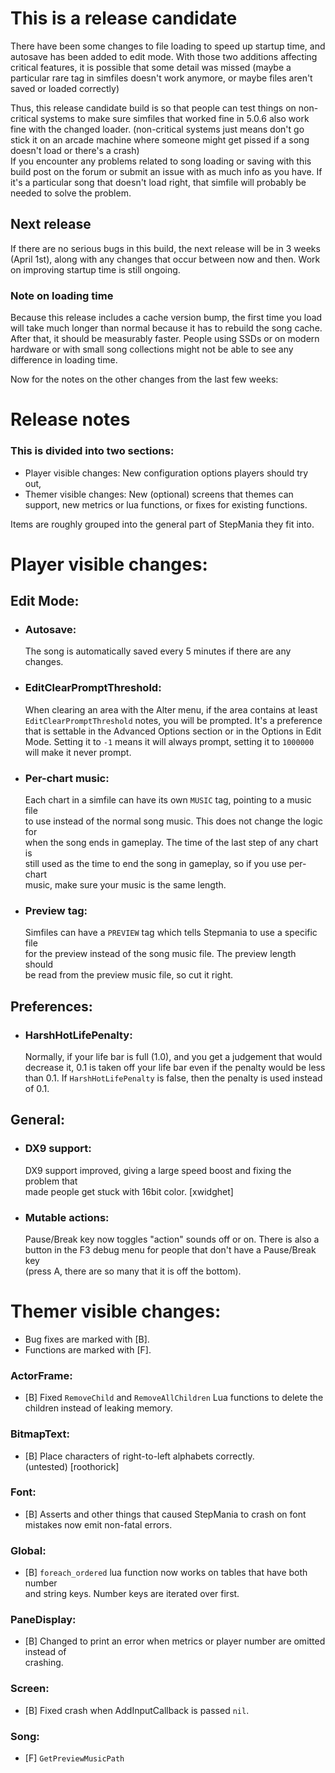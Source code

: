 This is a release candidate
===========================

There have been some changes to file loading to speed up startup time, and autosave has been added to edit mode. With those two additions affecting critical features, it is possible that some detail was missed (maybe a particular rare tag in simfiles doesn't work anymore, or maybe files aren't saved or loaded correctly)

Thus, this release candidate build is so that people can test things on non-critical systems to make sure simfiles that worked fine in 5.0.6 also work fine with the changed loader. (non-critical systems just means don't go stick it on an arcade machine where someone might get pissed if a song doesn't load or there's a crash)  
If you encounter any problems related to song loading or saving with this build post on the forum or submit an issue with as much info as you have. If it's a particular song that doesn't load right, that simfile will probably be needed to solve the problem.

Next release
------------

If there are no serious bugs in this build, the next release will be in 3 weeks (April 1st), along with any changes that occur between now and then. Work on improving startup time is still ongoing.

### Note on loading time

Because this release includes a cache version bump, the first time you load will take much longer than normal because it has to rebuild the song cache. After that, it should be measurably faster. People using SSDs or on modern hardware or with small song collections might not be able to see any difference in loading time.

Now for the notes on the other changes from the last few weeks:

Release notes
=============

### This is divided into two sections:

*   Player visible changes: New configuration options players should try out,
*   Themer visible changes: New (optional) screens that themes can support, new metrics or lua functions, or fixes for existing functions.

Items are roughly grouped into the general part of StepMania they fit into.

Player visible changes:
=======================

Edit Mode:
----------

*   ### Autosave:
    
    The song is automatically saved every 5 minutes if there are any changes.
    
*   ### EditClearPromptThreshold:
    
    When clearing an area with the Alter menu, if the area contains at least  
    `EditClearPromptThreshold` notes, you will be prompted. It's a preference  
    that is settable in the Advanced Options section or in the Options in Edit  
    Mode. Setting it to `-1` means it will always prompt, setting it to `1000000`  
    will make it never prompt.
    
*   ### Per-chart music:
    
    Each chart in a simfile can have its own `MUSIC` tag, pointing to a music file  
    to use instead of the normal song music. This does not change the logic for  
    when the song ends in gameplay. The time of the last step of any chart is  
    still used as the time to end the song in gameplay, so if you use per-chart  
    music, make sure your music is the same length.
    
*   ### Preview tag:
    
    Simfiles can have a `PREVIEW` tag which tells Stepmania to use a specific file  
    for the preview instead of the song music file. The preview length should  
    be read from the preview music file, so cut it right.
    

Preferences:
------------

*   ### HarshHotLifePenalty:
    
    Normally, if your life bar is full (1.0), and you get a judgement that would  
    decrease it, 0.1 is taken off your life bar even if the penalty would be less  
    than 0.1. If `HarshHotLifePenalty` is false, then the penalty is used instead  
    of 0.1.

General:
--------

*   ### DX9 support:
    
    DX9 support improved, giving a large speed boost and fixing the problem that  
    made people get stuck with 16bit color. \[xwidghet\]
    
*   ### Mutable actions:
    
    Pause/Break key now toggles "action" sounds off or on. There is also a  
    button in the F3 debug menu for people that don't have a Pause/Break key  
    (press A, there are so many that it is off the bottom).
    

Themer visible changes:
=======================

*   Bug fixes are marked with \[B\].
*   Functions are marked with \[F\].

### ActorFrame:

*   \[B\] Fixed `RemoveChild` and `RemoveAllChildren` Lua functions to delete the  
    children instead of leaking memory.

### BitmapText:

*   \[B\] Place characters of right-to-left alphabets correctly.  
    (untested) \[roothorick\]

### Font:

*   \[B\] Asserts and other things that caused StepMania to crash on font  
    mistakes now emit non-fatal errors.

### Global:

*   \[B\] `foreach_ordered` lua function now works on tables that have both number  
    and string keys. Number keys are iterated over first.

### PaneDisplay:

*   \[B\] Changed to print an error when metrics or player number are omitted instead of  
    crashing.

### Screen:

*   \[B\] Fixed crash when AddInputCallback is passed `nil`.

### Song:

*   \[F\] `GetPreviewMusicPath`